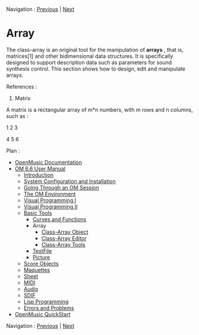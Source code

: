 
Navigation : [Previous](3DC-Lib "page précédente\(3DC-Lib\)") |
[Next](ArrayObject "Next\(Class-Array Object\)")

# Array


The class-array is an original tool for the manipulation of **arrays** , that
is, matrices[1] and other bidimensional data structures. It is specifically
designed to support description data such as parameters for sound synthesis
control. This section shows how to design, edit and manipulate arrays.

References :

  1. Matrix

A matrix is a rectangular array of m*n numbers, with m rows and n columns,
such as :

1 2 3

4 5 6

Plan :

  * [OpenMusic Documentation](OM-Documentation)
  * [OM 6.6 User Manual](OM-User-Manual)
    * [Introduction](00-Sommaire)
    * [System Configuration and Installation](Installation)
    * [Going Through an OM Session](Goingthrough)
    * [The OM Environment](Environment)
    * [Visual Programming I](BasicVisualProgramming)
    * [Visual Programming II](AdvancedVisualProgramming)
    * [Basic Tools](BasicObjects)
      * [Curves and Functions](CurvesAndFunctions)
      * Array
        * [Class-Array Object](ArrayObject)
        * [Class-Array Editor](ArrayEditor)
        * [Class-Array Tools](ArrayTools)
      * [TextFile](textfile)
      * [Picture](Picture)
    * [Score Objects](ScoreObjects)
    * [Maquettes](Maquettes)
    * [Sheet](Sheet)
    * [MIDI](MIDI)
    * [Audio](Audio)
    * [SDIF](SDIF)
    * [Lisp Programming](Lisp)
    * [Errors and Problems](errors)
  * [OpenMusic QuickStart](QuickStart-Chapters)

Navigation : [Previous](3DC-Lib "page précédente\(3DC-Lib\)") |
[Next](ArrayObject "Next\(Class-Array Object\)")

